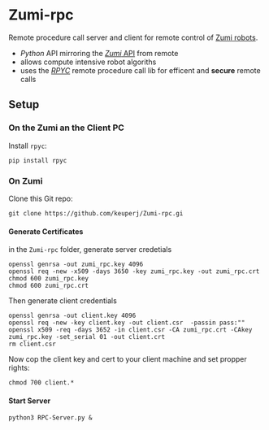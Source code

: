 # Zumi-rpc
Remote procedure call server and client for remote control of [Zumi robots](https://www.robolink.com/zumi/).

* *Python* API mirroring the [*Zumi* API](http://docs.robolink.com/zumi-library) from remote 
* allows compute intensive robot algoriths 
* uses the [*RPYC*](https://rpyc.readthedocs.io/en/latest/) remote procedure call lib for efficent and **secure** remote calls 

## Setup

### On the Zumi an the Client PC
Install ``rpyc``:
```
pip install rpyc
```

### On Zumi
Clone this Git repo:
```
git clone https://github.com/keuperj/Zumi-rpc.gi
```

 
#### Generate Certificates
in the ``Zumi-rpc`` folder, generate server credetials 
```
openssl genrsa -out zumi_rpc.key 4096
openssl req -new -x509 -days 3650 -key zumi_rpc.key -out zumi_rpc.crt
chmod 600 zumi_rpc.key
chmod 600 zumi_rpc.crt
```

Then generate client credentials 
```
openssl genrsa -out client.key 4096
openssl req -new -key client.key -out client.csr  -passin pass:""
openssl x509 -req -days 3652 -in client.csr -CA zumi_rpc.crt -CAkey zumi_rpc.key -set_serial 01 -out client.crt
rm client.csr
```
Now cop the client key and cert to your client machine and set propper rights:
```
chmod 700 client.*
```


#### Start Server
```
python3 RPC-Server.py &
```

